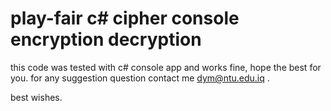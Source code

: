 # play-fair c# cipher console encryption decryption

this code was tested with c# console app and works fine,
hope the best for you.
for any suggestion question contact me dym@ntu.edu.iq .


best wishes.
